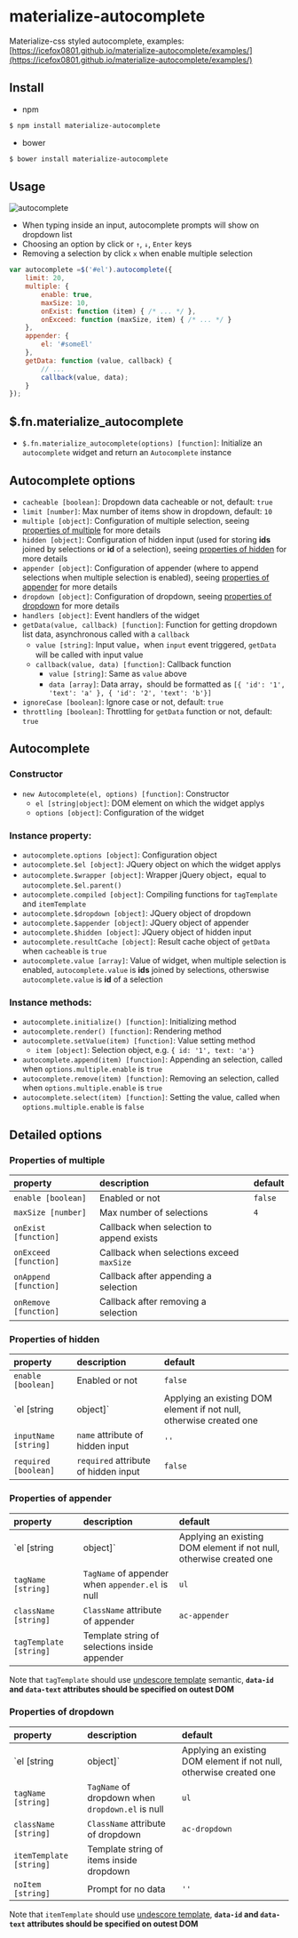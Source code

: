 # materialize-autocomplete
Materialize-css styled autocomplete, examples:  [https://icefox0801.github.io/materialize-autocomplete/examples/](https://icefox0801.github.io/materialize-autocomplete/examples/)


## Install
+ npm 
```sh
$ npm install materialize-autocomplete
```
+ bower
```sh
$ bower install materialize-autocomplete
```

## Usage
![autocomplete](https://cloud.githubusercontent.com/assets/3138397/17131670/1cca05be-5351-11e6-8c77-1d9a98ab765c.gif)
+ When typing inside an input, autocomplete prompts will show on dropdown list
+ Choosing an option by click or `↑`, `↓`, `Enter` keys
+ Removing a selection by click `x` when enable multiple selection

```javascript
var autocomplete =$('#el').autocomplete({
    limit: 20,
    multiple: {
        enable: true,
        maxSize: 10,
        onExist: function (item) { /* ... */ },
        onExceed: function (maxSize, item) { /* ... */ }
    },
    appender: {
        el: '#someEl'
    },
    getData: function (value, callback) {
        // ...
        callback(value, data);
    }
});
```

## $.fn.materialize_autocomplete
+ `$.fn.materialize_autocomplete(options) [function]`: Initialize an `autocomplete` widget and return an `Autocomplete` instance

## Autocomplete options
+ `cacheable [boolean]`: Dropdown data cacheable or not, default: `true`
+ `limit [number]`: Max number of items show in dropdown, default: `10`
+ `multiple [object]`: Configuration of multiple selection, seeing [properties of multiple](#properties-of-multiple) for more details
+ `hidden [object]`: Configuration of hidden input (used for storing **ids** joined by selections or **id** of a selection), seeing [properties of hidden](#properties-of-hidden) for more details
+ `appender [object]`: Configuration of appender (where to append selections when multiple selection is enabled), seeing [properties of appender](#properties-of-appender) for more details
+ `dropdown [object]`: Configuration of dropdown, seeing [properties of dropdown](#properties-of-dropdown) for more details
+ `handlers [object]`: Event handlers of the widget
+ `getData(value, callback) [function]`: Function for getting dropdown list data, asynchronous called with a `callback`
    + `value [string]`: Input value，when `input` event triggered, `getData` will be called with input value
    + `callback(value, data) [function]`: Callback function
        + `value [string]`: Same as `value` above
        + `data [array]`: Data array，should be formatted as `[{ 'id': '1', 'text': 'a' }, { 'id': '2', 'text': 'b'}]`
+ `ignoreCase [boolean]`: Ignore case or not, default: `true`
+ `throttling [boolean]`: Throttling for `getData` function or not, default: `true`


## Autocomplete
### Constructor
+ `new Autocomplete(el, options) [function]`: Constructor
    + `el [string|object]`: DOM element on which the widget applys
    + `options [object]`: Configuration of the widget

### Instance property:
+ `autocomplete.options [object]`: Configuration object
+ `autocomplete.$el [object]`: JQuery object on which the widget applys
+ `autocomplete.$wrapper [object]`: Wrapper jQuery object，equal to `autocomplete.$el.parent()`
+ `autocomplete.compiled [object]`: Compiling functions for `tagTemplate` and `itemTemplate`
+ `autocomplete.$dropdown [object]`: JQuery object of dropdown
+ `autocomplete.$appender [object]`: JQuery object of appender
+ `autocomplete.$hidden [object]`: JQuery object of hidden input
+ `autocomplete.resultCache [object]`: Result cache object of `getData` when `cacheable` is `true`
+ `autocomplete.value [array]`: Value of widget, when multiple selection is enabled, `autocomplete.value` is **ids** joined by selections, otherswise `autocomplete.value` is **id** of a selection

### Instance methods:
+ `autocomplete.initialize() [function]`: Initializing method
+ `autocomplete.render() [function]`: Rendering method
+ `autocomplete.setValue(item) [function]`: Value setting method
    + `item [object]`: Selection object, e.g. `{ id: '1', text: 'a'}`
+ `autocomplete.append(item) [function]`: Appending an selection, called when `options.multiple.enable` is `true`
+ `autocomplete.remove(item) [function]`: Removing an selection, called when `options.multiple.enable` is `true`
+ `autocomplete.select(item) [function]`: Setting the value, called when `options.multiple.enable` is `false`

## Detailed options
### Properties of multiple
|property|description|default|
|:---|:---|:---|
|`enable [boolean]`|Enabled or not|`false`|
|`maxSize [number]`|Max number of selections|`4`|
|`onExist [function]`|Callback when selection to append exists||
|`onExceed [function]`|Callback when selections exceed `maxSize`||
|`onAppend [function]`|Callback after appending a selection||
|`onRemove [function]`|Callback after removing a selection||
### Properties of hidden
|property|description|default|
|:---|:---|:---|
|`enable [boolean]`|Enabled or not|`false`|
|`el [string|object]`|Applying an existing DOM element if not null, otherwise created one|`''`|
|`inputName [string]`|`name` attribute of hidden input|`''`|
|`required [boolean]`|`required` attribute of hidden input|`false`|
### Properties of appender
|property|description|default|
|:---|:---|:---|
|`el [string|object]`|Applying an existing DOM element if not null, otherwise created one|`''`|
|`tagName [string]`|`TagName` of appender when `appender.el` is null|`ul`|
|`className [string]`|`ClassName` attribute of appender|`ac-appender`|
|`tagTemplate [string]`|Template string of selections inside appender||
Note that `tagTemplate` should use [undescore template](http://underscorejs.org/#template) semantic, **`data-id` and `data-text` attributes should be specified on outest DOM**
### Properties of dropdown
|property|description|default|
|:---|:---|:---|
|`el [string|object]`|Applying an existing DOM element if not null, otherwise created one|`''`|
|`tagName [string]`|`TagName` of dropdown when `dropdown.el` is null|`ul`|
|`className [string]`|`ClassName` attribute of dropdown|`ac-dropdown`|
|`itemTemplate [string]`|Template string of items inside dropdown||
|`noItem [string]`|Prompt for no data|`''`|
Note that `itemTemplate` should use [undescore template](http://underscorejs.org/#template), **`data-id` and `data-text` attributes should be specified on outest DOM**
